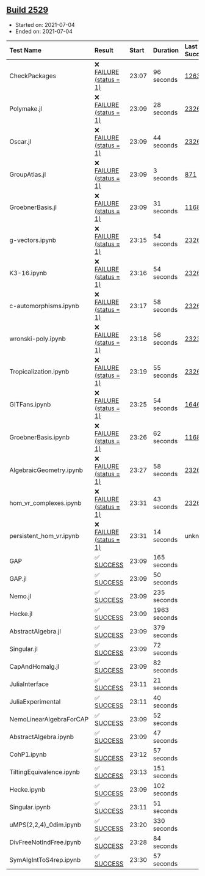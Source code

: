 ## [Build 2529](https://oscarci.mathematik.uni-kl.de/job/oscar-stable/2529/)

* Started on: 2021-07-04
* Ended on: 2021-07-04

| Test Name    | Result | Start | Duration | Last Success | First Failure |
|:-------------|:-------|:------|:---------|:-------------|:--------------|
| CheckPackages | ❌ [FAILURE (status = 1)](https://oscarci.mathematik.uni-kl.de/job/oscar-stable/2529/artifact/logs/build-2529/CheckPackages.log) | 23:07 | 96 seconds | [1263](https://oscarci.mathematik.uni-kl.de/job/oscar-stable/1263/) | [1264](https://oscarci.mathematik.uni-kl.de/job/oscar-stable/1264/) |
| Polymake.jl | ❌ [FAILURE (status = 1)](https://oscarci.mathematik.uni-kl.de/job/oscar-stable/2529/artifact/logs/build-2529/Polymake.jl.log) | 23:09 | 28 seconds | [2326](https://oscarci.mathematik.uni-kl.de/job/oscar-stable/2326/) | [2327](https://oscarci.mathematik.uni-kl.de/job/oscar-stable/2327/) |
| Oscar.jl | ❌ [FAILURE (status = 1)](https://oscarci.mathematik.uni-kl.de/job/oscar-stable/2529/artifact/logs/build-2529/Oscar.jl.log) | 23:09 | 44 seconds | [2326](https://oscarci.mathematik.uni-kl.de/job/oscar-stable/2326/) | [2327](https://oscarci.mathematik.uni-kl.de/job/oscar-stable/2327/) |
| GroupAtlas.jl | ❌ [FAILURE (status = 1)](https://oscarci.mathematik.uni-kl.de/job/oscar-stable/2529/artifact/logs/build-2529/GroupAtlas.jl.log) | 23:09 | 3 seconds | [871](https://oscarci.mathematik.uni-kl.de/job/oscar-stable/871/) | [872](https://oscarci.mathematik.uni-kl.de/job/oscar-stable/872/) |
| GroebnerBasis.jl | ❌ [FAILURE (status = 1)](https://oscarci.mathematik.uni-kl.de/job/oscar-stable/2529/artifact/logs/build-2529/GroebnerBasis.jl.log) | 23:09 | 31 seconds | [1168](https://oscarci.mathematik.uni-kl.de/job/oscar-stable/1168/) | [1169](https://oscarci.mathematik.uni-kl.de/job/oscar-stable/1169/) |
| g-vectors.ipynb | ❌ [FAILURE (status = 1)](https://oscarci.mathematik.uni-kl.de/job/oscar-stable/2529/artifact/logs/build-2529/g-vectors.ipynb.log) | 23:15 | 54 seconds | [2326](https://oscarci.mathematik.uni-kl.de/job/oscar-stable/2326/) | [2327](https://oscarci.mathematik.uni-kl.de/job/oscar-stable/2327/) |
| K3-16.ipynb | ❌ [FAILURE (status = 1)](https://oscarci.mathematik.uni-kl.de/job/oscar-stable/2529/artifact/logs/build-2529/K3-16.ipynb.log) | 23:16 | 54 seconds | [2326](https://oscarci.mathematik.uni-kl.de/job/oscar-stable/2326/) | [2327](https://oscarci.mathematik.uni-kl.de/job/oscar-stable/2327/) |
| c-automorphisms.ipynb | ❌ [FAILURE (status = 1)](https://oscarci.mathematik.uni-kl.de/job/oscar-stable/2529/artifact/logs/build-2529/c-automorphisms.ipynb.log) | 23:17 | 58 seconds | [2326](https://oscarci.mathematik.uni-kl.de/job/oscar-stable/2326/) | [2327](https://oscarci.mathematik.uni-kl.de/job/oscar-stable/2327/) |
| wronski-poly.ipynb | ❌ [FAILURE (status = 1)](https://oscarci.mathematik.uni-kl.de/job/oscar-stable/2529/artifact/logs/build-2529/wronski-poly.ipynb.log) | 23:18 | 56 seconds | [2323](https://oscarci.mathematik.uni-kl.de/job/oscar-stable/2323/) | [2324](https://oscarci.mathematik.uni-kl.de/job/oscar-stable/2324/) |
| Tropicalization.ipynb | ❌ [FAILURE (status = 1)](https://oscarci.mathematik.uni-kl.de/job/oscar-stable/2529/artifact/logs/build-2529/Tropicalization.ipynb.log) | 23:19 | 55 seconds | [2326](https://oscarci.mathematik.uni-kl.de/job/oscar-stable/2326/) | [2327](https://oscarci.mathematik.uni-kl.de/job/oscar-stable/2327/) |
| GITFans.ipynb | ❌ [FAILURE (status = 1)](https://oscarci.mathematik.uni-kl.de/job/oscar-stable/2529/artifact/logs/build-2529/GITFans.ipynb.log) | 23:25 | 54 seconds | [1646](https://oscarci.mathematik.uni-kl.de/job/oscar-stable/1646/) | [1647](https://oscarci.mathematik.uni-kl.de/job/oscar-stable/1647/) |
| GroebnerBasis.ipynb | ❌ [FAILURE (status = 1)](https://oscarci.mathematik.uni-kl.de/job/oscar-stable/2529/artifact/logs/build-2529/GroebnerBasis.ipynb.log) | 23:26 | 62 seconds | [1168](https://oscarci.mathematik.uni-kl.de/job/oscar-stable/1168/) | [1169](https://oscarci.mathematik.uni-kl.de/job/oscar-stable/1169/) |
| AlgebraicGeometry.ipynb | ❌ [FAILURE (status = 1)](https://oscarci.mathematik.uni-kl.de/job/oscar-stable/2529/artifact/logs/build-2529/AlgebraicGeometry.ipynb.log) | 23:27 | 58 seconds | [2326](https://oscarci.mathematik.uni-kl.de/job/oscar-stable/2326/) | [2327](https://oscarci.mathematik.uni-kl.de/job/oscar-stable/2327/) |
| hom_vr_complexes.ipynb | ❌ [FAILURE (status = 1)](https://oscarci.mathematik.uni-kl.de/job/oscar-stable/2529/artifact/logs/build-2529/hom_vr_complexes.ipynb.log) | 23:31 | 43 seconds | [2326](https://oscarci.mathematik.uni-kl.de/job/oscar-stable/2326/) | [2327](https://oscarci.mathematik.uni-kl.de/job/oscar-stable/2327/) |
| persistent_hom_vr.ipynb | ❌ [FAILURE (status = 1)](https://oscarci.mathematik.uni-kl.de/job/oscar-stable/2529/artifact/logs/build-2529/persistent_hom_vr.ipynb.log) | 23:31 | 14 seconds | unknown | unknown |
| GAP | ✅ [SUCCESS](https://oscarci.mathematik.uni-kl.de/job/oscar-stable/2529/artifact/logs/build-2529/GAP.log) | 23:09 | 165 seconds |  |  |
| GAP.jl | ✅ [SUCCESS](https://oscarci.mathematik.uni-kl.de/job/oscar-stable/2529/artifact/logs/build-2529/GAP.jl.log) | 23:09 | 50 seconds |  |  |
| Nemo.jl | ✅ [SUCCESS](https://oscarci.mathematik.uni-kl.de/job/oscar-stable/2529/artifact/logs/build-2529/Nemo.jl.log) | 23:09 | 235 seconds |  |  |
| Hecke.jl | ✅ [SUCCESS](https://oscarci.mathematik.uni-kl.de/job/oscar-stable/2529/artifact/logs/build-2529/Hecke.jl.log) | 23:09 | 1963 seconds |  |  |
| AbstractAlgebra.jl | ✅ [SUCCESS](https://oscarci.mathematik.uni-kl.de/job/oscar-stable/2529/artifact/logs/build-2529/AbstractAlgebra.jl.log) | 23:09 | 379 seconds |  |  |
| Singular.jl | ✅ [SUCCESS](https://oscarci.mathematik.uni-kl.de/job/oscar-stable/2529/artifact/logs/build-2529/Singular.jl.log) | 23:09 | 72 seconds |  |  |
| CapAndHomalg.jl | ✅ [SUCCESS](https://oscarci.mathematik.uni-kl.de/job/oscar-stable/2529/artifact/logs/build-2529/CapAndHomalg.jl.log) | 23:09 | 82 seconds |  |  |
| JuliaInterface | ✅ [SUCCESS](https://oscarci.mathematik.uni-kl.de/job/oscar-stable/2529/artifact/logs/build-2529/JuliaInterface.log) | 23:11 | 21 seconds |  |  |
| JuliaExperimental | ✅ [SUCCESS](https://oscarci.mathematik.uni-kl.de/job/oscar-stable/2529/artifact/logs/build-2529/JuliaExperimental.log) | 23:11 | 40 seconds |  |  |
| NemoLinearAlgebraForCAP | ✅ [SUCCESS](https://oscarci.mathematik.uni-kl.de/job/oscar-stable/2529/artifact/logs/build-2529/NemoLinearAlgebraForCAP.log) | 23:09 | 52 seconds |  |  |
| AbstractAlgebra.ipynb | ✅ [SUCCESS](https://oscarci.mathematik.uni-kl.de/job/oscar-stable/2529/artifact/logs/build-2529/AbstractAlgebra.ipynb.log) | 23:09 | 47 seconds |  |  |
| CohP1.ipynb | ✅ [SUCCESS](https://oscarci.mathematik.uni-kl.de/job/oscar-stable/2529/artifact/logs/build-2529/CohP1.ipynb.log) | 23:12 | 57 seconds |  |  |
| TiltingEquivalence.ipynb | ✅ [SUCCESS](https://oscarci.mathematik.uni-kl.de/job/oscar-stable/2529/artifact/logs/build-2529/TiltingEquivalence.ipynb.log) | 23:13 | 151 seconds |  |  |
| Hecke.ipynb | ✅ [SUCCESS](https://oscarci.mathematik.uni-kl.de/job/oscar-stable/2529/artifact/logs/build-2529/Hecke.ipynb.log) | 23:09 | 102 seconds |  |  |
| Singular.ipynb | ✅ [SUCCESS](https://oscarci.mathematik.uni-kl.de/job/oscar-stable/2529/artifact/logs/build-2529/Singular.ipynb.log) | 23:11 | 51 seconds |  |  |
| uMPS(2,2,4)_0dim.ipynb | ✅ [SUCCESS](https://oscarci.mathematik.uni-kl.de/job/oscar-stable/2529/artifact/logs/build-2529/uMPS-2-2-4-_0dim.ipynb.log) | 23:20 | 330 seconds |  |  |
| DivFreeNotIndFree.ipynb | ✅ [SUCCESS](https://oscarci.mathematik.uni-kl.de/job/oscar-stable/2529/artifact/logs/build-2529/DivFreeNotIndFree.ipynb.log) | 23:28 | 84 seconds |  |  |
| SymAlgIntToS4rep.ipynb | ✅ [SUCCESS](https://oscarci.mathematik.uni-kl.de/job/oscar-stable/2529/artifact/logs/build-2529/SymAlgIntToS4rep.ipynb.log) | 23:30 | 57 seconds |  |  |
